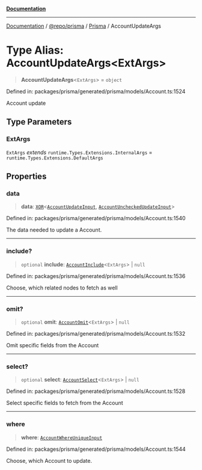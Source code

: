 [**Documentation**](../../../../../README.md)

***

[Documentation](../../../../../README.md) / [@repo/prisma](../../../README.md) / [Prisma](../README.md) / AccountUpdateArgs

# Type Alias: AccountUpdateArgs\<ExtArgs\>

> **AccountUpdateArgs**\<`ExtArgs`\> = `object`

Defined in: packages/prisma/generated/prisma/models/Account.ts:1524

Account update

## Type Parameters

### ExtArgs

`ExtArgs` *extends* `runtime.Types.Extensions.InternalArgs` = `runtime.Types.Extensions.DefaultArgs`

## Properties

### data

> **data**: [`XOR`](XOR.md)\<[`AccountUpdateInput`](AccountUpdateInput.md), [`AccountUncheckedUpdateInput`](AccountUncheckedUpdateInput.md)\>

Defined in: packages/prisma/generated/prisma/models/Account.ts:1540

The data needed to update a Account.

***

### include?

> `optional` **include**: [`AccountInclude`](AccountInclude.md)\<`ExtArgs`\> \| `null`

Defined in: packages/prisma/generated/prisma/models/Account.ts:1536

Choose, which related nodes to fetch as well

***

### omit?

> `optional` **omit**: [`AccountOmit`](AccountOmit.md)\<`ExtArgs`\> \| `null`

Defined in: packages/prisma/generated/prisma/models/Account.ts:1532

Omit specific fields from the Account

***

### select?

> `optional` **select**: [`AccountSelect`](AccountSelect.md)\<`ExtArgs`\> \| `null`

Defined in: packages/prisma/generated/prisma/models/Account.ts:1528

Select specific fields to fetch from the Account

***

### where

> **where**: [`AccountWhereUniqueInput`](AccountWhereUniqueInput.md)

Defined in: packages/prisma/generated/prisma/models/Account.ts:1544

Choose, which Account to update.
